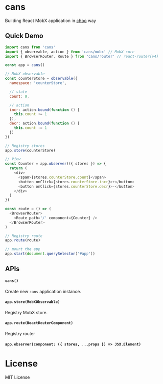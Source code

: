 # cans

Building React MobX application in [choo](https://github.com/yoshuawuyts/choo) way

## Quick Demo

```js
import cans from 'cans'
import { observable, action } from 'cans/mobx' // MobX core
import { BrowserRouter, Route } from 'cans/router' // react-router(v4) core

const app = cans()

// MobX observable
const counterStore = observable({
  namespace: 'counterStore',

  // state
  count: 0,

  // action
  incr: action.bound(function () {
    this.count += 1
  }),
  decr: action.bound(function () {
    this.count -= 1
  })
})

// Registry stores
app.store(counterStore)

// View
const Counter = app.observer(({ stores }) => {
  return (
    <div>
      <span>{stores.counterStore.count}</span>
      <button onClick={stores.counterStore.incr}>+</button>
      <button onClick={stores.counterStore.decr}>-</button>
    </div>
  )
})

const route = () => (
  <BrowserRouter>
    <Route path='/' component={Counter} />
  </BrowserRouter>
)

// Registry route
app.route(route)

// mount the app
app.start(document.querySelector('#app'))
```

## APIs

#### `cans()`

Create new `cans` application instance.

#### `app.store(MobXObservable)`

Registry MobX store.

#### `app.route(ReactRouterComponent)`

Registry router

#### `app.observer(component: ({ stores, ...props }) => JSX.Element)`

# License

MIT License